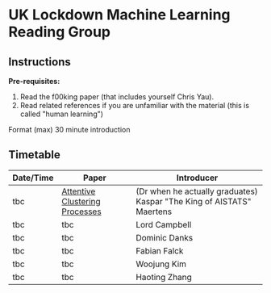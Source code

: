 # UK Lockdown Machine Learning Reading Group

## Instructions

**Pre-requisites:** 

1. Read the f00king paper (that includes yourself Chris Yau).
2. Read related references if you are unfamiliar with the material (this is called "human learning")

Format (max) 30 minute introduction

## Timetable

| **Date/Time** | **Paper** | **Introducer** |
| ------------- | --------- | -------------- |
| tbc | [Attentive Clustering Processes](https://arxiv.org/pdf/2010.15727.pdf) | (Dr when he actually graduates) Kaspar "The King of AISTATS" Maertens |
| tbc | tbc | Lord Campbell |
| tbc | tbc | Dominic Danks |
| tbc | tbc | Fabian Falck |
| tbc | tbc | Woojung Kim |
| tbc | tbc | Haoting Zhang |
